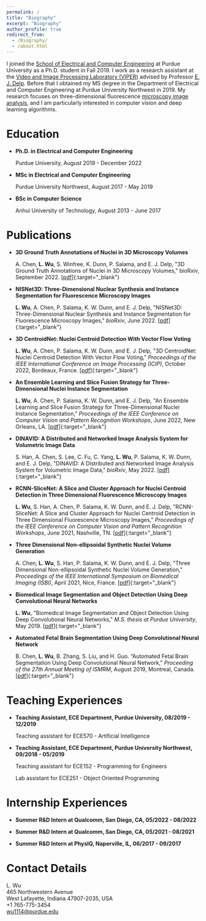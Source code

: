 ```yaml
---
permalink: /
title: "Biography"
excerpt: "Biography"
author_profile: true
redirect_from: 
  - /Biography/
  - /about.html
---
```


I joined the [School of Electrical and Computer Engineering](https://engineering.purdue.edu/ECE) at Purdue University as a Ph.D. student in Fall 2019. I work as a research assistant at the [Video and Image Processing Laboratory (VIPER)](https://engineering.purdue.edu/~ips/) advised by Professor [E. J. Delp](https://engineering.purdue.edu/~ace/). Before that I obtained my MS degree in the Department of Electrical and Computer Engineering at Purdue University Northwest in 2019. My research focuses on three-dimensional fluorescence [microscopy image analysis](http://www.microscopy-purdue.net), and I am particularly interested in computer vision and deep learning algorithms.

# Education
+ **Ph.D. in Electrical and Computer Engineering**

  Purdue University, August 2019 - December 2022

+ **MSc in Electrical and Computer Engineering**

  Purdue University Northwest, August 2017 - May 2019

+ **BSc in Computer Science**

  Anhui University of Technology, August 2013 - June 2017

# Publications

+ **3D Ground Truth Annotations of Nuclei in 3D Microscopy Volumes**

  A. Chen, **L. Wu**, S. Winfree, K. Dunn, P. Salama, and E. J. Delp, "3D Ground Truth Annotations of Nuclei in 3D Microscopy Volumes," bioRxiv, September 2022. [[pdf]](https://doi.org/10.1101/2022.09.26.509542){:target="_blank"}
+ **NISNet3D: Three-Dimensional Nuclear Synthesis and Instance Segmentation for Fluorescence Microscopy Images**

  **L. Wu**, A. Chen, P. Salama, K. W. Dunn, and E. J. Delp, "NISNet3D: Three-Dimensional Nuclear Synthesis and Instance Segmentation for Fluorescence Microscopy Images," *bioRxiv*, June 2022. [[pdf]](https://doi.org/10.1101/2022.06.10.495713){:target="_blank"}
+ **3D CentroidNet: Nuclei Centroid Detection With Vector Flow Voting**

  **L. Wu**, A. Chen, P. Salama, K. W. Dunn, and E. J. Delp, "3D CentroidNet: Nuclei Centroid Detection With Vector Flow Voting," *Proceedings of the IEEE International Conference on Image Processing (ICIP)*, October 2022, Bordeaux, France. [[pdf]](https://doi.org/10.1101/2022.07.21.500996){:target="_blank"}
+ **An Ensemble Learning and Slice Fusion Strategy for Three-Dimensional Nuclei Instance Segmentation**

  **L. Wu**, A. Chen, P. Salama, K. W. Dunn, and E. J. Delp, "An Ensemble Learning and Slice Fusion Strategy for Three-Dimensional Nuclei Instance Segmentation," *Proceedings of the IEEE Conference on Computer Vision and Pattern Recognition Workshops*, June 2022, New Orleans, LA. [[pdf]](https://openaccess.thecvf.com/content/CVPR2022W/CVMI/papers/Wu_An_Ensemble_Learning_and_Slice_Fusion_Strategy_for_Three-Dimensional_Nuclei_CVPRW_2022_paper.pdf){:target="_blank"}
+ **DINAVID: A Distributed and Networked Image Analysis System for Volumetric Image Data**

  S. Han, A. Chen, S. Lee, C. Fu, C. Yang, **L. Wu**, P. Salama, K. W. Dunn, and E. J. Delp, "DINAVID: A Distributed and Networked Image Analysis System for Volumetric Image Data," *bioRxiv*, May 2022. [[pdf]](https://doi.org/10.1101/2022.05.11.491511){:target="_blank"}
+ **RCNN-SliceNet: A Slice and Cluster Approach for Nuclei Centroid Detection in Three Dimensional Fluorescence Microscopy Images**
  
  **L. Wu**, S. Han, A. Chen, P. Salama, K. W. Dunn, and E. J. Delp, "RCNN-SliceNet: A Slice and Cluster Approach for Nuclei Centroid Detection in Three Dimensional Fluorescence Microscopy Images," *Proceedings of the IEEE Conference on Computer Vision and Pattern Recognition Workshops*, June 2021, Nashville, TN. [[pdf]](https://openaccess.thecvf.com/content/CVPR2021W/CVMI/papers/Wu_RCNN-SliceNet_A_Slice_and_Cluster_Approach_for_Nuclei_Centroid_Detection_CVPRW_2021_paper.pdf){:target="_blank"}
+ **Three Dimensional Non-ellipsoidal Synthetic Nuclei Volume Generation**
  
  A. Chen, **L. Wu**, S. Han, P. Salama, K. W. Dunn, and E. J. Delp, "Three Dimensional Non-ellipsoidal Synthetic Nuclei Volume Generation," *Proceedings of the IEEE International Symposium on Biomedical Imaging (ISBI)*, April 2021, Nice, France. [[pdf]](https://doi.org/10.1109/ISBI48211.2021.9434149){:target="_blank"}
+ **Biomedical Image Segmentation and Object Detection Using Deep Convolutional Neural Networks**
  
  **L. Wu**, "Biomedical Image Segmentation and Object Detection Using Deep Convolutional Neural Networks," *M.S. thesis at Purdue University*, May 2019. [[pdf]](https://doi.org/10.25394/PGS.8051702.v1){:target="_blank"}
+ **Automated Fetal Brain Segmentation Using Deep Convolutional Neural Network**
  
  B. Chen, **L. Wu**, B. Zhang, S. Liu, and H. Guo. “Automated Fetal Brain Segmentation Using Deep Convolutional Neural Network," *Proceeding of the 27th Annual Meeting of ISMRM*, August 2019, Montreal, Canada. [[pdf]](http://indexsmart.mirasmart.com/ISMRM2019/PDFfiles/4797.html){:target="_blank"}

# Teaching Experiences

* **Teaching Assistant, ECE Department, Purdue University, 08/2019 - 12/2019**
  
  Teaching assistant for ECE570 - Artificial Intelligence
* **Teaching Assistant, ECE Department, Purdue University Northwest, 09/2018 - 05/2019**
  
  Teaching assistant for ECE152 - Programming for Engineers
  
  Lab assistant for ECE251 - Object Oriented Programming



# Internship Experiences

* **Summer R&D Intern at Qualcomm, San Diego, CA, 05/2022 - 08/2022**
  
* **Summer R&D Intern at Qualcomm, San Diego, CA, 05/2021 - 08/2021**
  
* **Summer R&D Intern at PhysIQ, Naperville, IL, 06/2017 - 09/2017**
  

# Contact Details
L. Wu\
465 Northwestern Avenue\
West Lafayette, Indiana 47907-2035, USA\
+1 765-775-3454\
wu1114@purdue.edu